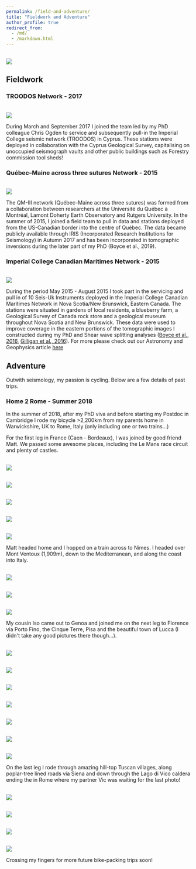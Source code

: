 ```yaml
---
permalink: /field-and-adventure/
title: "Fieldwork and Adventure"
author_profile: true
redirect_from: 
  - /md/
  - /markdown.html
---
```



<br/><img src='/images/swiss_climb.jpeg'>

## Fieldwork

### TROODOS Network - 2017
<br/><img src='/images/Cyprus_TROODOS.png'>

During March and September 2017 I joined the team led by my PhD colleague Chris Ogden to service and subsequently pull-in the Imperial College seismic network (TROODOS) in Cyprus. These stations were deployed in collaboration with the Cyprus Geological Survey, capitalising on unoccupied seismograph vaults and other public buildings such as Forestry commission tool sheds!

### Québec–Maine across three sutures Network - 2015
<br/><img src='/images/Rutgers-QMIII.png'>

The QM-III network (Québec–Maine across three sutures) was formed from a collaboration between researchers at the Université du Québec à Montréal, Lamont Doherty Earth Observatory and Rutgers University. In the summer of 2015, I joined a field team to pull in data and stations deployed from the US-Canadian border into the centre of Québec. The data became publicly available through IRIS (Incorporated Research Institutions for Seismology) in Autumn 2017 and has been incorporated in tomographic inversions during the later part of my PhD (Boyce et al., 2019).

### Imperial College Canadian Maritimes Network - 2015
<br/><img src='/images/Imperial-QMIII.png'>

During the period May 2015 - August 2015 I took part in the servicing and pull in of 10 Seis-Uk Instruments deployed in the Imperial College Canadian Maritimes Network in Nova Scotia/New Brunswick, Eastern Canada. The stations were situated in gardens of local residents, a blueberry farm, a Geological Survey of Canada rock store and a geological museum throughout Nova Scotia and New Brunswick. These data were used to improve coverage in the eastern portions of the tomographic images I constructed during my PhD and Shear wave splitting analyses ([Boyce et al., 2016](https://doi.org/10.1002/2016JB012838), [Gilligan et al., 2016](https://doi.org/10.1093/gji/ggw207)). For more please check out our Astronomy and Geophysics article [here](/files/gilligan_2016_aandg_canada.pdf)


## Adventure

Outwith seismology, my passion is cycling. Below are a few details of past trips. 

### Home 2 Rome - Summer 2018

In the summer of 2018, after my PhD viva and before starting my Postdoc in Cambridge I rode my bicycle >2,200km from my parents home in Warwickshire, UK to Rome, Italy (only including one or two trains...)

For the first leg in France (Caen - Bordeaux), I was joined by good friend Matt. We passed some awesome places, including the Le Mans race circuit and plenty of castles.

<br/><img src='/images/H2R_PT1.gif'>

<br/><img src='/images/indianapolis.jpg'>

<br/><img src='/images/mulsane.jpg'>

<br/><img src='/images/angers.jpg'>

<br/><img src='/images/Matt_beach.jpg'>

Matt headed home and I hopped on a train across to Nimes. I headed over Mont Ventoux (1,909m), down to the Mediterranean, and along the coast into Italy.

<br/><img src='/images/H2R_PT2.gif'>

<br/><img src='/images/ventoux.jpg'>

<br/><img src='/images/frejus.jpg'>

My cousin Iso came out to Genoa and joined me on the next leg to Florence via Porto Fino, the Cinque Terre, Pisa and the beautiful town of Lucca (I didn't take any good pictures there though...).

<br/><img src='/images/H2R_PT3.gif'>

<br/><img src='/images/porto_fino.jpg'>

<br/><img src='/images/cinque_terre_1.jpg'>

<br/><img src='/images/cinque_terre_2.jpg'>

<br/><img src='/images/iso_pisa.jpg'>

<br/><img src='/images/al_pisa.jpg'>

<br/><img src='/images/florence.jpg'>

On the last leg I rode through amazing hill-top Tuscan villages, along poplar-tree lined roads via Siena and down through the Lago di Vico caldera ending the in Rome where my partner Vic was waiting for the last photo!

<br/><img src='/images/H2R_PT4.gif'>

<br/><img src='/images/poplars.jpg'>

<br/><img src='/images/siena.jpg'>

<br/><img src='/images/roma.jpg'>

Crossing my fingers for more future bike-packing trips soon!
